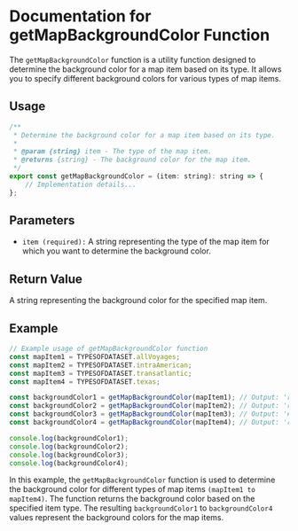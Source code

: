 # Documentation for getMapBackgroundColor Function

The `getMapBackgroundColor` function is a utility function designed to determine the background color for a map item based on its type. It allows you to specify different background colors for various types of map items.

## Usage

```jsx
/**
 * Determine the background color for a map item based on its type.
 *
 * @param {string} item - The type of the map item.
 * @returns {string} - The background color for the map item.
 */
export const getMapBackgroundColor = (item: string): string => {
    // Implementation details...
};
```

## Parameters
- `item (required):` A string representing the type of the map item for which you want to determine the background color.


## Return Value
A string representing the background color for the specified map item.

## Example
```jsx
// Example usage of getMapBackgroundColor function
const mapItem1 = TYPESOFDATASET.allVoyages;
const mapItem2 = TYPESOFDATASET.intraAmerican;
const mapItem3 = TYPESOFDATASET.transatlantic;
const mapItem4 = TYPESOFDATASET.texas;

const backgroundColor1 = getMapBackgroundColor(mapItem1); // Output: 'rgba(147, 208, 203)'
const backgroundColor2 = getMapBackgroundColor(mapItem2); // Output: 'rgba(127, 118, 191)'
const backgroundColor3 = getMapBackgroundColor(mapItem3); // Output: '#1976d2'
const backgroundColor4 = getMapBackgroundColor(mapItem4); // Output: 'rgba(187, 105, 46)'

console.log(backgroundColor1);
console.log(backgroundColor2);
console.log(backgroundColor3);
console.log(backgroundColor4);
```

In this example, the `getMapBackgroundColor` function is used to determine the background color for different types of map items `(mapItem1 to mapItem4)`. The function returns the background color based on the specified item type. The resulting `backgroundColor1` to `backgroundColor4` values represent the background colors for the map items.